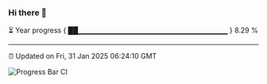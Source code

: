 ### Hi there 👋

⏳ Year progress { ██▁▁▁▁▁▁▁▁▁▁▁▁▁▁▁▁▁▁▁▁▁▁▁▁▁▁▁▁ } 8.29 %

---

⏰ Updated on Fri, 31 Jan 2025 06:24:10 GMT

![Progress Bar CI](https://github.com/liununu/liununu/workflows/Progress%20Bar%20CI/badge.svg)
